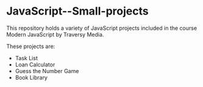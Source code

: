 # JavaScript--Small-projects

This repository holds a variety of JavaScript projects included in the course Modern JavaScript by Traversy Media.

These projects are:
- Task List
- Loan Calculator
- Guess the Number Game
- Book Library
